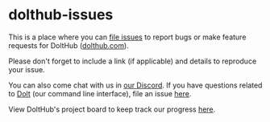 # dolthub-issues

This is a place where you can [file issues](https://github.com/dolthub/dolthub-issues/issues/new) to report bugs or make feature requests for DoltHub ([dolthub.com](https://www.dolthub.com)).

Please don't forget to include a link (if applicable) and details to reproduce your issue.

You can also come chat with us in [our Discord](https://discord.com/invite/RFwfYpu). If you have questions related to [Dolt](https://github.com/dolthub/dolt) (our command line interface), file an issue [here](https://github.com/dolthub/dolt/issues/new).

View DoltHub's project board to keep track our progress [here](https://github.com/orgs/dolthub/projects/2).
